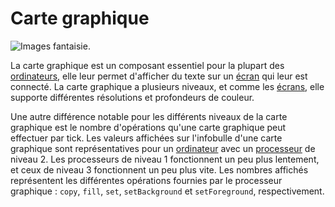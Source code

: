 # Carte graphique

![Images fantaisie.](oredict:opencomputers:graphicsCard1)

La carte graphique est un composant essentiel pour la plupart des [ordinateurs](../general/computer.md), elle leur permet d'afficher du texte sur un [écran](../block/screen1.md) qui leur est connecté. La carte graphique a plusieurs niveaux, et comme les [écrans](../block/screen1.md), elle supporte différentes résolutions et profondeurs de couleur.

Une autre différence notable pour les différents niveaux de la carte graphique est le nombre d'opérations qu'une carte graphique peut effectuer par tick. Les valeurs affichées sur l'infobulle d'une carte graphique sont représentatives pour un [ordinateur](../general/computer.md) avec un [processeur](cpu1.md) de niveau 2. Les processeurs de niveau 1 fonctionnent un peu plus lentement, et ceux de niveau 3 fonctionnent un peu plus vite. Les nombres affichés représentent les différentes opérations fournies par le processeur graphique : `copy`, `fill`, `set`, `setBackground` et `setForeground`, respectivement.
